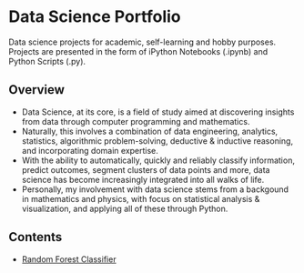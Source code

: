 # Data Science Portfolio

Data science projects for academic, self-learning and hobby purposes.
Projects are presented in the form of iPython Notebooks (.ipynb) and Python Scripts (.py).

## Overview
- Data Science, at its core, is a field of study aimed at discovering insights from data through computer programming and mathematics.
- Naturally, this involves a combination of data engineering, analytics, statistics, algorithmic problem-solving, deductive & inductive reasoning, and incorporating domain expertise.
- With the ability to automatically, quickly and reliably classify information, predict outcomes, segment clusters of data points and more, data science has become increasingly integrated into all walks of life.
- Personally, my involvement with data science stems from a backgound in mathematics and physics, with focus on statistical analysis & visualization, and applying all of these through Python.

## Contents
- [Random Forest Classifier](https://github.com/callumc789/data-science/tree/main/classification/random-forest)
